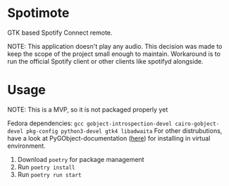 # Spotimote

GTK based Spotify Connect remote.

NOTE: This application doesn't play any audio. This decision was made to keep the scope of the project small enough to maintain. Workaround is to run the official Spotify client or other clients like spotifyd alongside.

# Usage

NOTE: This is a MVP, so it is not packaged properly yet

Fedora dependencies: `gcc gobject-introspection-devel cairo-gobject-devel pkg-config python3-devel gtk4 libadwaita`
For other distrubutions, have a look at PyGObject-documentation ([here](https://gnome.pages.gitlab.gnome.org/pygobject/getting_started.html#fedora-getting-started)) for installing in virtual environment.

1. Download `poetry` for package management
2. Run `poetry install`
3. Run `poetry run start`



